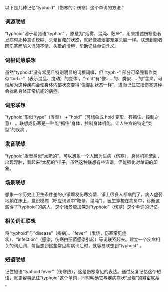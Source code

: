 以下是几种记忆“typhoid”（伤寒的；伤寒）这个单词的方法：

### 词源联想
“typhoid”源于希腊语“typhos” ，原意为“烟雾、混沌、眩晕”，用来描述伤寒患者发病时那种意识模糊、头晕目眩的状态，就好像被烟雾笼罩头脑一样。联想到患者因伤寒而陷入混沌不清、头晕的情境，帮助记住单词含义。 

### 词根词缀联想
虽然“typhoid”没有常见且特别明显的词根词缀，但 “typh -” 部分可牵强看作类似“turb -”（表示混乱、搅动）的变体 ，“-oid”有“像……的、类似……的”含义。可理解为这种疾病会使身体内部状态变得“像混乱状态一样”，进而记住它指伤寒这种会扰乱身体正常机能的病症。 

### 词形联想
“typhoid”形似“type”（类型） + “hoid”（可想象成 hold 变形，有抓住、控制之意） 。联想成伤寒是一种能“抓住”身体，控制身体机能，让人生病的特定“类型”的疾病 。

### 发音联想
“typhoid”发音类似“太肥的”。可以想象一个人因为生病（伤寒），身体机能紊乱，出现浮肿，看起来“太肥的”样子。虽然这种联想有些诙谐，但能强化对单词的印象。 

### 场景联想
想象一个历史上卫生条件差的小镇爆发伤寒疫情，镇上很多人都病倒了，病人虚弱地躺在床上，意识模糊（呼应词源中“眩晕、混沌”）。医生穿梭在病房中，诊断这些得了“typhoid”的病人，这个场景能加深对“typhoid”（伤寒）这个单词的记忆。 

### 相关词汇联想
将“typhoid”与“disease”（疾病）、“fever”（发烧，伤寒常见症状）、“infection”（感染，伤寒由细菌感染引起）等词联系起来。建立一个疾病相关的词汇网，每当想到这些常见疾病词汇时，就容易联想到“typhoid” 。 

### 短语联想
记住短语“typhoid fever”（伤寒热），这是伤寒常见的表达。通过反复记忆这个短语，就更容易记住“typhoid”这个单词，同时明确它与疾病症状“发烧”的紧密联系 。 